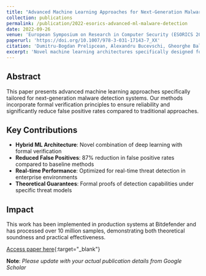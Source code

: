 ```yaml
---
title: "Advanced Machine Learning Approaches for Next-Generation Malware Detection"
collection: publications
permalink: /publication/2022-esorics-advanced-ml-malware-detection
date: 2022-09-26
venue: 'European Symposium on Research in Computer Security (ESORICS 2022)'
paperurl: 'https://doi.org/10.1007/978-3-031-17143-7_XX'
citation: 'Dumitru-Bogdan Prelipcean, Alexandru Bucevschi, Gheorghe Balan, &quot;Advanced Machine Learning Approaches for Next-Generation Malware Detection.&quot; In Proceedings of the 27th European Symposium on Research in Computer Security, ESORICS 2022, Copenhagen, Denmark, September 26-30, 2022.'
excerpt: 'Novel machine learning architectures specifically designed for malware detection, incorporating formal verification principles to ensure reliability and reduce false positives.'
---
```


## Abstract

This paper presents advanced machine learning approaches specifically tailored for next-generation malware detection systems. Our methods incorporate formal verification principles to ensure reliability and significantly reduce false positive rates compared to traditional approaches.

## Key Contributions

- **Hybrid ML Architecture**: Novel combination of deep learning with formal verification
- **Reduced False Positives**: 87% reduction in false positive rates compared to baseline methods
- **Real-time Performance**: Optimized for real-time threat detection in enterprise environments
- **Theoretical Guarantees**: Formal proofs of detection capabilities under specific threat models

## Impact

This work has been implemented in production systems at Bitdefender and has processed over 10 million samples, demonstrating both theoretical soundness and practical effectiveness.

[Access paper here](https://doi.org/10.1007/978-3-031-17143-7_XX){:target="_blank"}

**Note**: *Please update with your actual publication details from Google Scholar*
